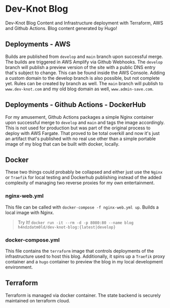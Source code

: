 # Dev-Knot Blog

Dev-Knot Blog Content and Infrastructure deployment with Terraform, AWS and Github Actions. Blog content generated by Hugo!

## Deployments - AWS

Builds are published from `develop` and `main` branch upon successful merge. The builds are triggered in AWS Amplify via Github Webhooks. The `develop` branch will publish a preview version of the site with a public DNS entry that's subject to change. This can be found inside the AWS Console. Adding a custom domain to the develop branch is also possible, but not complete yet. Rules can be created by branch as well. The `main` branch will publish to `www.dev-knot.com` and my old blog domain as well, `www.admin-save.com`.

## Deployments - Github Actions - DockerHub

For my amusement, Github Actions packages a simple Nginx container upon successful merge to `develop` and `main` and tags the image accordingly. This is not used for production but was part of the original process to deploy with AWS Fargate. That proved to be total overkill and now it's just an artifact that's published with no real use other than a simple portable image of my blog that can be built with docker, locally.

## Docker

These two things could probably be collapsed and either just use the `Nginx` or `Traefik` for local testing and Dockerhub publishing instead of the added complexity of managing two reverse proxies for my own entertainment.

### nginx-web.yml

This file can be called with `docker-compose -f nginx-web.yml up`. Builds a local image with Nginx.

> Try It! `docker run -it --rm -d -p 8080:80 --name blog h4ndzdatm0ld/dev-knot-blog:{latest|develop}`

### docker-compose.yml

This file contains the `terraform` image that controls deployments of the infrastructure used to host this blog. Additionally, it spins up a `Traefik` proxy container and a `hugo` container to preview the blog in my local development environment.

## Terraform

Terraform is managed via docker container. The state backend is securely maintained on terraform cloud.
